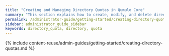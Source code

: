 ```yaml
---
title: "Creating and Managing Directory Quotas in Qumulo Core"
summary: "This section explains how to create, modify, and delete directory quotas by using the Qumulo Core Web UI and how to use the Cluster Alerts for Qumulo script to manage cluster quota notifications."
permalink: /administrator-guide/getting-started/creating-directory-quotas.html
sidebar: administrator_guide_sidebar
keywords: directory_quota, directory, quota
---
```


{% include content-reuse/admin-guides/getting-started/creating-directory-quotas.md %}
